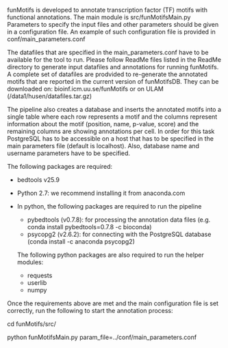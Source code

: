 funMotifs is developed to annotate transcription factor (TF) motifs with functional annotations. The main module is src/funMotifsMain.py
Parameters to specify the input files and other parameters should be given in a configuration file. An example of such configuration file is provided in conf/main_parameters.conf

The datafiles that are specified in the main_parameters.conf have to be available for the tool to run. Please follow ReadMe files listed in the ReadMe directory to generate input datafiles and annotations for running funMotifs.
A complete set of datafiles are prodvided to re-generate the annotated motifs that are reported in the current version of funMotifsDB. They can be downloaded on: bioinf.icm.uu.se/funMotifs or on ULAM (/data1/husen/datafiles.tar.gz)

The pipeline also creates a database and inserts the annotated motifs into a single table where each row represents a motif and the columns represent information about the motif (position, name, p-value, score) and the remaining columns are showing annotations per cell. In order for this task PostgreSQL has to be accessible on a host that has to be specified in the main parameters file (default is localhost). Also, database name and username parameters have to be specified. 

The following packages are required:
- bedtools v25.9
- Python 2.7: we recommend installing it from anaconda.com
- In python, the following packages are required to run the pipeline
	- pybedtools (v0.7.8): for processing the annotation data files (e.g. conda install pybedtools=0.7.8 -c bioconda)
	- psycopg2 (v2.6.2): for connecting with the PostgreSQL database (conda install -c anaconda psycopg2)

	The following python packages are also required to run the helper modules:
	- requests
	- userlib 
	- numpy

Once the requirements above are met and the main configuration file is set correctly, run the following to start the annotation process:

cd funMotifs/src/

python funMotifsMain.py param_file=../conf/main_parameters.conf